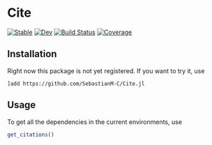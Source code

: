 # Cite

[![Stable](https://img.shields.io/badge/docs-stable-blue.svg)](https://SebastianM-C.github.io/Cite.jl/stable)
[![Dev](https://img.shields.io/badge/docs-dev-blue.svg)](https://SebastianM-C.github.io/Cite.jl/dev)
[![Build Status](https://github.com/SebastianM-C/Cite.jl/workflows/CI/badge.svg)](https://github.com/SebastianM-C/Cite.jl/actions)
[![Coverage](https://codecov.io/gh/SebastianM-C/Cite.jl/branch/master/graph/badge.svg)](https://codecov.io/gh/SebastianM-C/Cite.jl)

## Installation

Right now this package is not yet registered. If you want to try it, use
```
]add https://github.com/SebastianM-C/Cite.jl
```

## Usage

To get all the dependencies in the current environments, use
```julia
get_citations()
```
